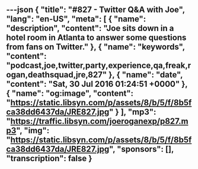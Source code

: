 ---json
{
  "title": "#827 - Twitter Q&A with Joe",
  "lang": "en-US",
  "meta": [
    {
      "name": "description",
      "content": "Joe sits down in a hotel room in Atlanta to answer some questions from fans on Twitter."
    },
    {
      "name": "keywords",
      "content": "podcast,joe,twitter,party,experience,qa,freak,rogan,deathsquad,jre,827"
    },
    {
      "name": "date",
      "content": "Sat, 30 Jul 2016 01:24:51 +0000"
    },
    {
      "name": "og:image",
      "content": "https://static.libsyn.com/p/assets/8/b/5/f/8b5fca38dd6437da/JRE827.jpg"
    }
  ],
  "mp3": "https://traffic.libsyn.com/joeroganexp/p827.mp3",
  "img": "https://static.libsyn.com/p/assets/8/b/5/f/8b5fca38dd6437da/JRE827.jpg",
  "sponsors": [],
  "transcription": false
}
---
<episode-header />

<timemark seconds="0" />

<transcribe-call-to-action />

<episode-footer />